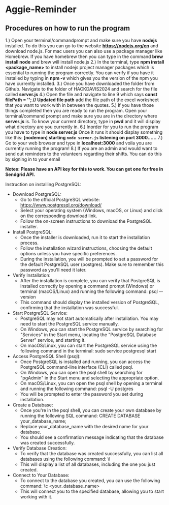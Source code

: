 # Aggie-Reminder 
## Procedures on how to run the program
1.) Open your terminal/commandprompt and make sure you have **nodejs** installed. To do this you can go to the website **https://nodejs.org/en** and download node.js. For mac users you can also use a package manager like Homebrew. If you have homebrew then you can type in the command **brew install node** and brew will install node.js
2.) In the terminal, type **npm install <package_name>** to install nodejs project manager packages which is essential to running the program correctly. You can verify if you have it installed by typing in **npm -v** which gives you the version of the npm you have currently installed.
3.) Once you have downloaded the folder from Github. Navigate to the folder of HACKDAVIS2024 and search for the file called **server.js**
4.) Open the file and navigate to line 9 which says **const filePath = ''; // Updated file path** add the file path of the excel worksheet that you want to work with in between the quotes. 
5.) If you have those things completed then you are ready to run the program. Open your terminal/command prompt and make sure you are in the directory where **server.js** is. To know your current directory, type in **pwd** and it will display what directory are you currently in.
6.) Inorder for you to run the program you have to type in **node server.js** 
Once it runs it should display something like this:
**[nodemon] starting `node server.js`
listening on port 3000......**
7.) Go to your web browser and type in **localhost:3000** and voila you are currently running the program!
8.) If you are an admin and would want to send out reminders to the volunteers regarding their shifts. You can do this by signing in to your email 


**Notes: Please have an API key for this to work. You can get one for free in Sendgrid API.**

Instruction on installing PostgreSQL:
- Download PostgreSQL:
  - Go to the official PostgreSQL website: https://www.postgresql.org/download/
  - Select your operating system (Windows, macOS, or Linux) and click on the corresponding download link.
  - Follow the on-screen instructions to download the PostgreSQL installer.
- Install PostgreSQL:
  - Once the installer is downloaded, run it to start the installation process.
  - Follow the installation wizard instructions, choosing the default options unless you have specific preferences.
  - During the installation, you will be prompted to set a password for the default PostgreSQL user (postgres). Make sure to remember this password as you'll need it later.
- Verify Installation:
  - After the installation is complete, you can verify that PostgreSQL is installed correctly by opening a command prompt (Windows) or terminal (macOS/Linux) and running the     following command: psql --version
  - This command should display the installed version of PostgreSQL, confirming that the installation was successful.
- Start PostgreSQL Service:
  - PostgreSQL may not start automatically after installation. You may need to start the PostgreSQL service manually.
  - On Windows, you can start the PostgreSQL service by searching for "Services" in the Start menu, locating the "PostgreSQL Database Server" service, and starting it.
  - On macOS/Linux, you can start the PostgreSQL service using the following command in the terminal: sudo service postgresql start
- Access PostgreSQL Shell (psql):
  - Once PostgreSQL is installed and running, you can access the PostgreSQL command-line interface (CLI) called psql.
  - On Windows, you can open the psql shell by searching for "pgAdmin" in the Start menu and selecting the appropriate option.
  - On macOS/Linux, you can open the psql shell by opening a terminal and running the following command: psql -U postgres
  - You will be prompted to enter the password you set during installation.
- Create a Database:
  - Once you're in the psql shell, you can create your own database by running the following SQL command: CREATE DATABASE your_database_name;
  - Replace your_database_name with the desired name for your database.
  - You should see a confirmation message indicating that the database was created successfully.
- Verify Database Creation:
  - To verify that the database was created successfully, you can list all databases using the following command: \l
  - This will display a list of all databases, including the one you just created.
- Connect to Your Database:
  - To connect to the database you created, you can use the following command: \c <your_database_name>
  - This will connect you to the specified database, allowing you to start working with it.

